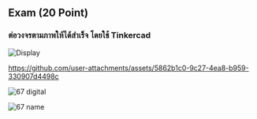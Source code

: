 ## Exam (20 Point) 
### ต่อวงจรตามภาพให้ได้สำเร็จ โดยใช้ Tinkercad
![Display](https://github.com/user-attachments/assets/c5a09b75-d047-4fd4-ae13-fb1771bec75e)

https://github.com/user-attachments/assets/5862b1c0-9c27-4ea8-b959-330907d4498c

![67 digital](https://github.com/user-attachments/assets/91a0b0fc-0ea3-4137-9fba-dad986501711)

![67 name](https://github.com/user-attachments/assets/c39cf1e9-4441-421f-9e96-356906e0f8f6)
